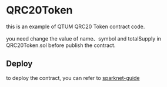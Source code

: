 # QRC20Token

this is an example of QTUM QRC20 Token contract code.

you need change the value of name、symbol and totalSupply in QRC20Token.sol before publish the contract.


## Deploy

to deploy the contract, you can refer to [sparknet-guide](https://github.com/qtumproject/qtum/blob/master/doc/sparknet-guide.md)
